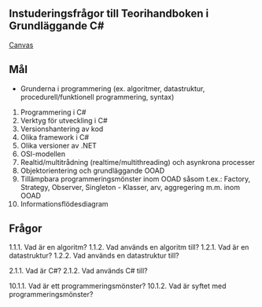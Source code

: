 ## Instuderingsfrågor till Teorihandboken i Grundläggande C#

[Canvas](https://chasacademy.instructure.com/courses/186/assignments/513?module_item_id=2071)

## Mål

- Grunderna i programmering (ex. algoritmer, datastruktur, procedurell/funktionell programmering, syntax)

1. Programmering i C#
2. Verktyg för utveckling i C#
3. Versionshantering av kod
4. Olika framework i C#
5. Olika versioner av .NET
6. OSI-modellen
7. Realtid/multitrådning (realtime/multithreading) och asynkrona processer
8. Objektorientering och grundläggande OOAD
9. Tillämpbara programmeringsmönster inom OOAD såsom t.ex.: Factory, Strategy, Observer, Singleton - Klasser, arv, aggregering m.m. inom OOAD
10. Informationsflödesdiagram

## Frågor

1.1.1. Vad är en algoritm?
1.1.2. Vad används en algoritm till?
1.2.1. Vad är en datastruktur?
1.2.2. Vad används en datastruktur till?

2.1.1. Vad är C#?
2.1.2. Vad används C# till?

10.1.1. Vad är ett programmeringsmönster?
10.1.2. Vad är syftet med programmeringsmönster?
